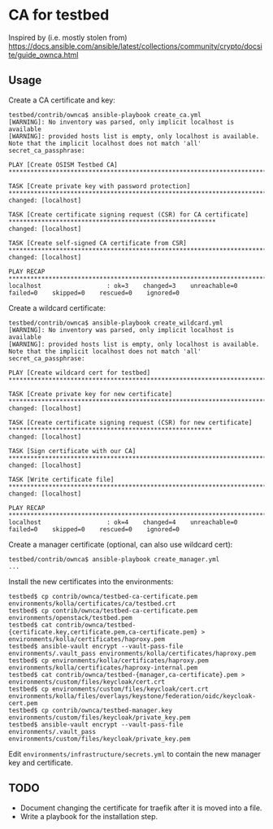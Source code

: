# CA for testbed

Inspired by (i.e. mostly stolen from)
https://docs.ansible.com/ansible/latest/collections/community/crypto/docsite/guide_ownca.html

## Usage

Create a CA certificate and key:

```
testbed/contrib/ownca$ ansible-playbook create_ca.yml
[WARNING]: No inventory was parsed, only implicit localhost is available
[WARNING]: provided hosts list is empty, only localhost is available. Note that the implicit localhost does not match 'all'
secret_ca_passphrase:

PLAY [Create OSISM Testbed CA] *********************************************************************************************

TASK [Create private key with password protection] *************************************************************************
changed: [localhost]

TASK [Create certificate signing request (CSR) for CA certificate] *********************************************************
changed: [localhost]

TASK [Create self-signed CA certificate from CSR] **************************************************************************
changed: [localhost]

PLAY RECAP *****************************************************************************************************************
localhost                  : ok=3    changed=3    unreachable=0    failed=0    skipped=0    rescued=0    ignored=0
```

Create a wildcard certificate:

```
testbed/contrib/ownca$ ansible-playbook create_wildcard.yml
[WARNING]: No inventory was parsed, only implicit localhost is available
[WARNING]: provided hosts list is empty, only localhost is available. Note that the implicit localhost does not match 'all'
secret_ca_passphrase:

PLAY [Create wildcard cert for testbed] ************************************************************************************

TASK [Create private key for new certificate] ******************************************************************************
changed: [localhost]

TASK [Create certificate signing request (CSR) for new certificate] ********************************************************
changed: [localhost]

TASK [Sign certificate with our CA] ****************************************************************************************
changed: [localhost]

TASK [Write certificate file] **********************************************************************************************
changed: [localhost]

PLAY RECAP *****************************************************************************************************************
localhost                  : ok=4    changed=4    unreachable=0    failed=0    skipped=0    rescued=0    ignored=0
```

Create a manager certificate (optional, can also use wildcard cert):

```
testbed/contrib/ownca$ ansible-playbook create_manager.yml
...
```

Install the new certificates into the environments:

```
testbed$ cp contrib/ownca/testbed-ca-certificate.pem environments/kolla/certificates/ca/testbed.crt
testbed$ cp contrib/ownca/testbed-ca-certificate.pem environments/openstack/testbed.pem
testbed$ cat contrib/ownca/testbed-{certificate.key,certificate.pem,ca-certificate.pem} > environments/kolla/certificates/haproxy.pem
testbed$ ansible-vault encrypt --vault-pass-file environments/.vault_pass environments/kolla/certificates/haproxy.pem
testbed$ cp environments/kolla/certificates/haproxy.pem environments/kolla/certificates/haproxy-internal.pem
testbed$ cat contrib/ownca/testbed-{manager,ca-certificate}.pem > environments/custom/files/keycloak/cert.crt
testbed$ cp environments/custom/files/keycloak/cert.crt environments/kolla/files/overlays/keystone/federation/oidc/keycloak-cert.pem
testbed$ cp contrib/ownca/testbed-manager.key environments/custom/files/keycloak/private_key.pem 
testbed$ ansible-vault encrypt --vault-pass-file environments/.vault_pass environments/custom/files/keycloak/private_key.pem
```

Edit `environments/infrastructure/secrets.yml` to contain the new manager key and certificate.

## TODO

* Document changing the certificate for traefik after it is moved into a file.
* Write a playbook for the installation step.
